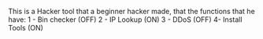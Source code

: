 This is a Hacker tool that a beginner hacker made, that the functions that he have:
1 - Bin checker (OFF)
2 - IP Lookup (ON)
3 - DDoS (OFF)
4- Install Tools (ON)
